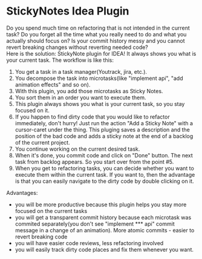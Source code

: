 # StickyNotes Idea Plugin
Do you spend much time on refactoring that is not intended in the current task? Do you forget all the time what you really need to do and what you actually should focus on? Is your commit history messy and you cannot revert breaking changes without reverting needed code?  
Here is the solution: StickyNote plugin for IDEA! It always shows you what is your current task. The workflow is like this:
1) You get a task in a task manager(Youtrack, jira, etc.).
2) You decompose the task into microtasks(like "implement api", "add animation effects" and so on).
3) With this plugin, you add those microtasks as Sticky Notes.
4) You sort them in an order you want to execute them.
5) This plugin always shows you what is your current task, so you stay focused on it.
6) If you happen to find dirty code that you would like to refactor immediately, don't hurry! Just run the action "Add a Sticky Note" with a cursor-caret under the thing. This pluging saves a description and the position of the bad code and adds a sticky note at the end of a backlog of the current project.
7) You continue working on the current desired task.
8) When it's done, you commit code and click on "Done" button. The next task from backlog appears. So you start over from the point #5.
9) When you get to refactoring tasks, you can decide whether you want to execute them within the current task. If you want to, then the advantage is that you can easily navigate to the dirty code by double clicking on it.  

Advantages:
- you will be more productive because this plugin helps you stay more focused on the current tasks
- you will get a transparent commit history because each microtask was commited separately(you don't see "implement *** api" commit message in a change of an animation). More atomic commits - easier to revert breaking code
- you will have easier code reviews, less refactoring involved
- you will easily track dirty code places and fix them whenever you want.
